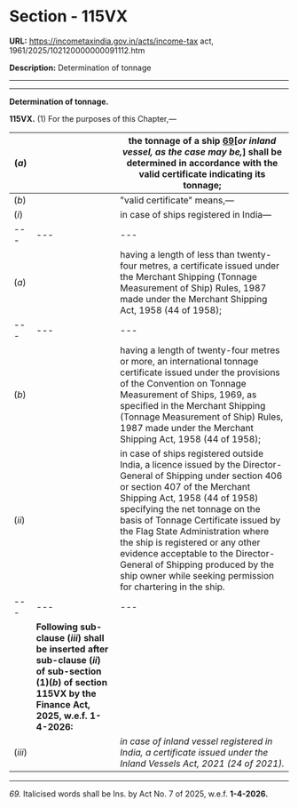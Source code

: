 # Section - 115VX

**URL:** https://incometaxindia.gov.in/acts/income-tax act, 1961/2025/102120000000091112.htm

**Description:** Determination of tonnage

---

****

**Determination of tonnage.**

**115VX.** (1) For the purposes of this Chapter,—

(_a_)|  |  the tonnage of a ship [69](javascript:ShowFootnote\('fn69'\);)**[**_or inland vessel, as the case may be,_**]** shall be determined in accordance with the valid certificate indicating its tonnage;  
---|---|---  
(_b_)|  |  "valid certificate" means,—  
(_i_)|  |  in case of ships registered in India—  
---|---|---  
(_a_)|  |  having a length of less than twenty-four metres, a certificate issued under the Merchant Shipping (Tonnage Measurement of Ship) Rules, 1987 made under the Merchant Shipping Act, 1958 (44 of 1958);  
---|---|---  
(_b_)|  |  having a length of twenty-four metres or more, an international tonnage certificate issued under the provisions of the Convention on Tonnage Measurement of Ships, 1969, as specified in the Merchant Shipping (Tonnage Measurement of Ship) Rules, 1987 made under the Merchant Shipping Act, 1958 (44 of 1958);  
(_ii_)|  |  in case of ships registered outside India, a licence issued by the Director-General of Shipping under section 406 or section 407 of the Merchant Shipping Act, 1958 (44 of 1958) specifying the net tonnage on the basis of Tonnage Certificate issued by the Flag State Administration where the ship is registered or any other evidence acceptable to the Director-General of Shipping produced by the ship owner while seeking permission for chartering in the ship.  
---|---|---  
|  | **Following sub-clause (_iii_) shall be inserted after sub-clause (_ii_) of sub-section (1)(_b_) of section 115VX by the Finance Act, 2025, w.e.f. 1-4-2026:**  
(_iii_)|  |  _in case of inland vessel registered in India, a certificate issued under the Inland Vessels Act, 2021 (24 of 2021)._  
  
* * *

_69._ Italicised words shall be Ins. by Act No. 7 of 2025, w.e.f. **1-4-2026.**